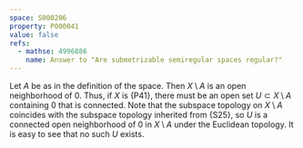 ```yaml
---
space: S000206
property: P000041
value: false
refs:
  - mathse: 4996886
    name: Answer to "Are submetrizable semiregular spaces regular?"
---
```


Let $A$ be as in the definition of the space. Then $X \setminus A$ is an open neighborhood of $0$. Thus, if $X$ is
{P41}, there must be an open set $U \subset X \setminus A$ containing $0$ that is connected. Note that the
subspace topology on $X \setminus A$ coincides with the subspace topology inherited from {S25},
so $U$ is a connected open neighborhood of $0$ in $X \setminus A$ under the Euclidean topology. It is easy to see that no such
$U$ exists.
